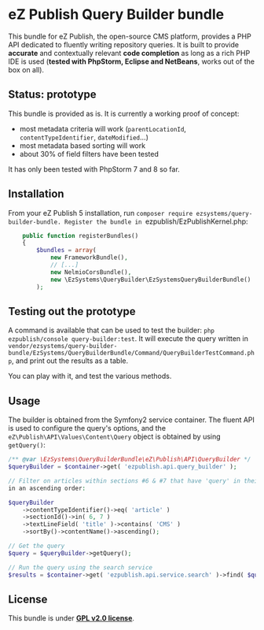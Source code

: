 # eZ Publish Query Builder bundle

This bundle for eZ Publish, the open-source CMS platform, provides a PHP API dedicated to fluently writing repository
queries. It is built to provide **accurate** and contextually relevant **code completion** as long as a rich PHP IDE is used
(**tested with PhpStorm, Eclipse and NetBeans**, works out of the box on all).

## Status: prototype

This bundle is provided as is. It is currently a working proof of concept:

- most metadata criteria will work (`parentLocationId`, `contentTypeIdentifier`, `dateModified`...)
- most metadata based sorting will work
- about 30% of field filters have been tested

It has only been tested with PhpStorm 7 and 8 so far.

## Installation

From your eZ Publish 5 installation, run `composer require ezsystems/query-builder-bundle.
Register the bundle in `ezpublish/EzPublishKernel.php:

```php
    public function registerBundles()
    {
        $bundles = array(
            new FrameworkBundle(),
            // [...]
            new NelmioCorsBundle(),
            new \EzSystems\QueryBuilder\EzSystemsQueryBuilderBundle()
        );
```

## Testing out the prototype

A command is available that can be used to test the builder: `php ezpublish/console query-builder:test`.
It will execute the query written in
`vendor/ezsystems/query-builder-bundle/EzSystems/QueryBuilderBundle/Command/QueryBuilderTestCommand.php`, and print
 out the results as a table.

 You can play with it, and test the various methods.

## Usage

The builder is obtained from the Symfony2 service container. The fluent API is used to configure the query's options,
and the `eZ\Publish\API\Values\Content\Query` object is obtained by using `getQuery()`:

```php
/** @var \EzSystems\QueryBuilderBundle\eZ\Publish\API\QueryBuilder */
$queryBuilder = $container->get( 'ezpublish.api.query_builder' );

// Filter on articles within sections #6 & #7 that have 'query' in their 'title' field, sorted by name
in an ascending order:

$queryBuilder
    ->contentTypeIdentifier()->eq( 'article' )
    ->sectionId()->in( 6, 7 )
    ->textLineField( 'title' )->contains( 'CMS' )
    ->sortBy()->contentName()->ascending();

// Get the query
$query = $queryBuilder->getQuery();

// Run the query using the search service
$results = $container->get( 'ezpublish.api.service.search' )->find( $query );
```

## License

This bundle is under **[GPL v2.0 license](http://www.gnu.org/licenses/gpl-2.0.html)**.

